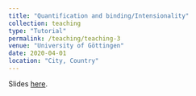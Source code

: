 ```yaml
---
title: "Quantification and binding/Intensionality"
collection: teaching
type: "Tutorial"
permalink: /teaching/teaching-3
venue: "University of Göttingen"
date: 2020-04-01
location: "City, Country"
---
```

Slides [here](https://github.com/zeqizhao12/zeqizhao12.github.io/tree/a069b6c9b433b54bab04552b42aecc3716bfbc94/files/Tutorium_Tutorial_Quantification_and_binding_and_Intensionality).
